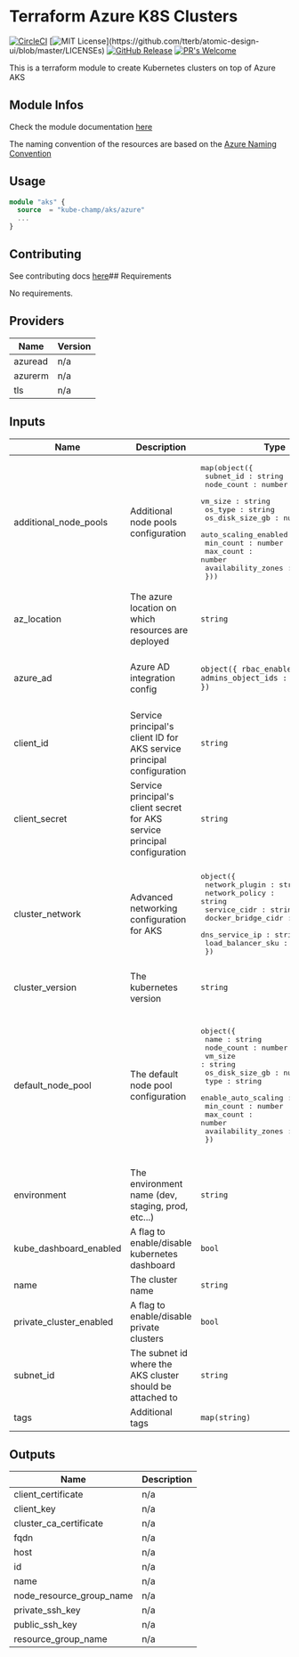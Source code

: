 # Terraform Azure K8S Clusters
[![CircleCI](https://circleci.com/gh/kube-champ/terraform-azure-k8s-clusters/tree/master.svg?style=shield)](https://circleci.com/gh/kube-champ/terraform-azure-k8s-clusters/tree/master) [![MIT License](https://img.shields.io/apm/l/atomic-design-ui.svg?)](https://github.com/tterb/atomic-design-ui/blob/master/LICENSEs) [![GitHub Release](https://img.shields.io/github/release/kube-champ/terraform-azure-k8s-clusters.svg?style=flat)]() [![PR's Welcome](https://img.shields.io/badge/PRs-welcome-brightgreen.svg?style=flat)](http://makeapullrequest.com)

This is a terraform module to create Kubernetes clusters on top of Azure AKS

## Module Infos
Check the module documentation [here](https://registry.terraform.io/modules/kube-champ/aks/azure/latest)

The naming convention of the resources are based on the [Azure Naming Convention](https://docs.microsoft.com/en-us/azure/cloud-adoption-framework/ready/azure-best-practices/naming-and-tagging)

## Usage

```terraform
module "aks" {
  source  = "kube-champ/aks/azure"
  ...
}
```

## Contributing
See contributing docs [here](./docs/CONTRIBUTING.md)## Requirements

No requirements.

## Providers

| Name | Version |
|------|---------|
| azuread | n/a |
| azurerm | n/a |
| tls | n/a |

## Inputs

| Name | Description | Type | Default | Required |
|------|-------------|------|---------|:--------:|
| additional\_node\_pools | Additional node pools configuration | <pre>map(object({<br>    subnet_id : string<br>    node_count : number<br>    vm_size : string<br>    os_type : string<br>    os_disk_size_gb : number<br>    auto_scaling_enabled : bool<br>    min_count : number<br>    max_count : number<br>    availability_zones : list(number)<br>  }))</pre> | `{}` | no |
| az\_location | The azure location on which resources are deployed | `string` | `"westeurope"` | no |
| azure\_ad | Azure AD integration config | `object({ rbac_enabled : bool, admins_object_ids : list(string) })` | <pre>{<br>  "admins_object_ids": [],<br>  "rbac_enabled": false<br>}</pre> | no |
| client\_id | Service principal's client ID for AKS service principal configuration | `string` | n/a | yes |
| client\_secret | Service principal's client secret for AKS service principal configuration | `string` | n/a | yes |
| cluster\_network | Advanced networking configuration for AKS | <pre>object({<br>    network_plugin : string<br>    network_policy : string<br>    service_cidr : string<br>    docker_bridge_cidr : string<br>    dns_service_ip : string<br>    load_balancer_sku : string<br>  })</pre> | <pre>{<br>  "dns_service_ip": "10.100.0.10",<br>  "docker_bridge_cidr": "172.17.0.1/16",<br>  "load_balancer_sku": "Standard",<br>  "network_plugin": "azure",<br>  "network_policy": "calico",<br>  "service_cidr": "10.100.0.0/16"<br>}</pre> | no |
| cluster\_version | The kubernetes version | `string` | `"1.18.10"` | no |
| default\_node\_pool | The default node pool configuration | <pre>object({<br>    name : string<br>    node_count : number<br>    vm_size : string<br>    os_disk_size_gb : number<br>    type : string<br>    enable_auto_scaling : bool<br>    min_count : number<br>    max_count : number<br>    availability_zones : list(number)<br>  })</pre> | <pre>{<br>  "availability_zones": [<br>    "1"<br>  ],<br>  "enable_auto_scaling": true,<br>  "max_count": 4,<br>  "min_count": 1,<br>  "name": "d4v3",<br>  "node_count": 2,<br>  "os_disk_size_gb": 30,<br>  "type": "VirtualMachineScaleSets",<br>  "vm_size": "Standard_D4_v3"<br>}</pre> | no |
| environment | The environment name (dev, staging, prod, etc...) | `string` | `"dev"` | no |
| kube\_dashboard\_enabled | A flag to enable/disable kubernetes dashboard | `bool` | `false` | no |
| name | The cluster name | `string` | n/a | yes |
| private\_cluster\_enabled | A flag to enable/disable private clusters | `bool` | `false` | no |
| subnet\_id | The subnet id where the AKS cluster should be attached to | `string` | n/a | yes |
| tags | Additional tags | `map(string)` | `{}` | no |

## Outputs

| Name | Description |
|------|-------------|
| client\_certificate | n/a |
| client\_key | n/a |
| cluster\_ca\_certificate | n/a |
| fqdn | n/a |
| host | n/a |
| id | n/a |
| name | n/a |
| node\_resource\_group\_name | n/a |
| private\_ssh\_key | n/a |
| public\_ssh\_key | n/a |
| resource\_group\_name | n/a |

